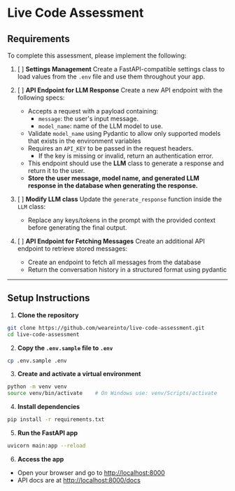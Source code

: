 # Live Code Assessment

## Requirements

To complete this assessment, please implement the following:


1. [ ] **Settings Management**
   Create a FastAPI-compatible settings class to load values from the `.env` file and use them throughout your app.

2. [ ] **API Endpoint for LLM Response**
   Create a new API endpoint with the following specs:

   * Accepts a request with a payload containing:
     * `message`: the user's input message.
     * `model_name`: name of the LLM model to use.
   * Validate `model_name` using Pydantic to allow only supported models that exists in the environment variables
   * Requires an `API_KEY` to be passed in the request headers.
     * If the key is missing or invalid, return an authentication error.
   * This endpoint should use the **LLM** class to generate a response and return it to the user.
   * **Store the user message, model name, and generated LLM response in the database when generating the response.**

3. [ ] **Modify LLM class**
   Update the `generate_response` function inside the `LLM` class:
   * Replace any keys/tokens in the prompt with the provided context before generating the final output.

4. [ ] **API Endpoint for Fetching Messages**
   Create an additional API endpoint to retrieve stored messages:
   * Create an endpoint to fetch all messages from the database
   * Return the conversation history in a structured format using pydantic


---

## Setup Instructions

1. **Clone the repository**

```bash
git clone https://github.com/weareinto/live-code-assessment.git
cd live-code-assessment
```

2. **Copy the `.env.sample` file to `.env`**

```bash
cp .env.sample .env
```

3. **Create and activate a virtual environment**

```bash
python -m venv venv
source venv/bin/activate    # On Windows use: venv/Scripts/activate
```

4. **Install dependencies**

```bash
pip install -r requirements.txt
```

5. **Run the FastAPI app**

```bash
uvicorn main:app --reload
```

6. **Access the app**

* Open your browser and go to [http://localhost:8000](http://localhost:8000)
* API docs are at [http://localhost:8000/docs](http://localhost:8000/docs)